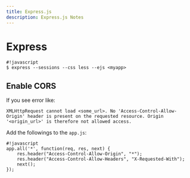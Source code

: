 ```yaml
---
title: Express.js
description: Express.js Notes
---
```


Express
=======

    #!javascript
    $ express --sessions --css less --ejs <myapp>


Enable CORS
-----------

If you see error like: 

    XMLHttpRequest cannot load <some_url>. No 'Access-Control-Allow-Origin' header is present on the requested resource. Origin '<origin_url>' is therefore not allowed access.

Add the followings to the ``app.js``:

    #!javascript
    app.all('*', function(req, res, next) {
        res.header("Access-Control-Allow-Origin", "*");
        res.header("Access-Control-Allow-Headers", "X-Requested-With");
        next();
    });